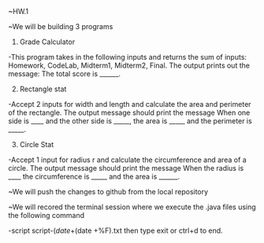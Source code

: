 ~HW.1 

~We will be building 3 programs 

1. Grade Calculator 

-This program takes in the following inputs and returns the sum of inputs: Homework, CodeLab,
Midterm1, Midterm2, Final.
The output prints out the message: The total score is ______.

2. Rectangle stat 

-Accept 2 inputs for width and length and calculate the area and perimeter of the rectangle.
The output message should print the message When one side is ____ and the
other side is _____, the area is _____ and the perimeter is
_____.

3. Circle Stat

-Accept 1 input for radius r and calculate the circumference and area of a circle. The output
message should print the message When the radius is ____ the circumference
is _____ and the area is ______.

~We will push the changes to github from the local repository 

~We will recored the terminal session where we execute the .java files using the following command

-script script-$(date +%F).log --timing=time-$(date +%F).txt
then type exit or ctrl+d to end.